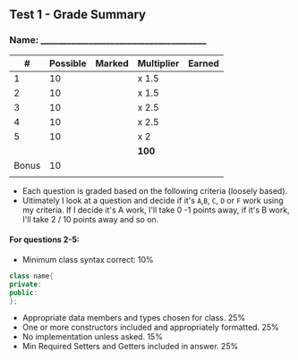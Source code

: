 
## Test 1 - Grade Summary

### Name: ______________________________________


| #     | Possible | Marked | Multiplier | Earned |
| ----- | -------- | ------ | ---------- | ------ |
| 1     | 10       |        | x 1.5      |        |
| 2     | 10       |        | x 1.5      |        |
| 3     | 10       |        | x 2.5      |        |
| 4     | 10       |        | x 2.5      |        |
| 5     | 10       |        | x 2        |        |
|       |          |        | **100**    |        |
| Bonus | 10       |        |            |        |
|       |          |        |            |        |

- Each question is graded based on the following criteria (loosely based).
- Ultimately I look at a question and decide if it's `A`,`B`, `C`, `D` or `F` work using my criteria. If I decide it's A work, I'll take 0 -1 points away, if it's B work, I'll take 2 / 10 points away and so on. 

#### For questions 2-5:
- Minimum class syntax correct: 10%
```cpp
class name{
private:
public:
};
```
- Appropriate data members and types chosen for class.  25%
- One or more constructors included and appropriately formatted. 25%
- No implementation unless asked. 15%
- Min Required Setters and Getters included in answer. 25%

